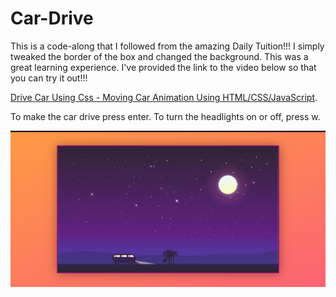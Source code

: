 # Car-Drive

This is a code-along that I followed from the amazing Daily Tuition!!! 
I simply tweaked the border of the box and changed the background. This was a great learning experience. I've provided the link to the video below so that you can try it out!!!

[Drive Car Using Css - Moving Car Animation Using HTML/CSS/JavaScript](https://youtu.be/Eh3kt0Xqea0).

To make the car drive press enter. 
To turn the headlights on or off, press w. 

<img src="images\assets\Screenshot 2023-03-24 143211.png" alt="" title="">